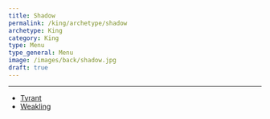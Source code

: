 ```yaml
---
title: Shadow
permalink: /king/archetype/shadow
archetype: King
category: King
type: Menu
type_general: Menu
image: /images/back/shadow.jpg
draft: true
---
```


---
- [Tyrant](/king/archetype/shadow/tyrant)
- [Weakling](/king/archetype/shadow/weakling)
